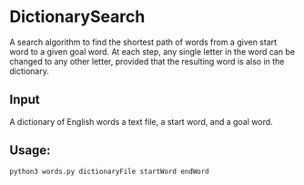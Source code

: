 # DictionarySearch

A search algorithm to find the shortest path of words from a given start word to a given goal word. At each step, any single letter in the word can be changed to any other letter, provided that the resulting word is also in the dictionary.

## Input 
A dictionary of English words a text file, a start word, and a goal word.

## Usage: 
```
python3 words.py dictionaryFile startWord endWord
```
